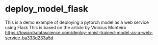 # deploy_model_flask
This is a demo example of deploying a pytorch model as a web service using Flask
This is based on the article by Vinicius Monteiro
https://towardsdatascience.com/deploy-mnist-trained-model-as-a-web-service-ba333d233a5d
